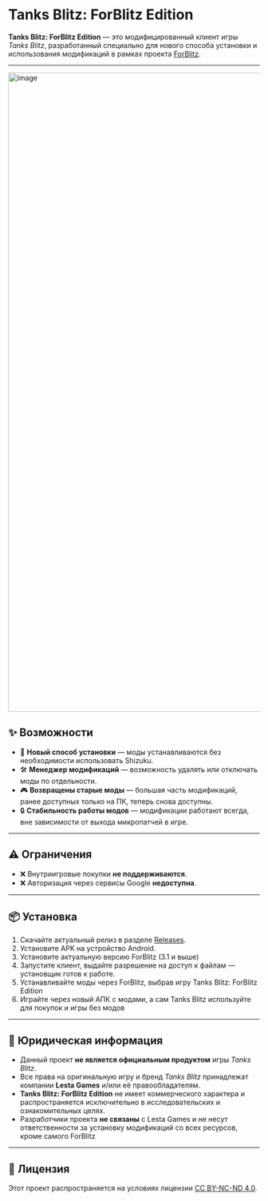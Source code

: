# Tanks Blitz: ForBlitz Edition

**Tanks Blitz: ForBlitz Edition** — это модифицированный клиент игры *Tanks Blitz*, разработанный специально для нового способа установки и использования модификаций в рамках проекта [ForBlitz](https://forblitz.ru).

---

<img width="1280" height="1280" alt="image" src="https://github.com/user-attachments/assets/e357387a-5eac-440d-8bf3-3cd455b27eb5" />

## ✨ Возможности

- 🚀 **Новый способ установки** — моды устанавливаются без необходимости использовать Shizuku.  
- 🛠 **Менеджер модификаций** — возможность удалять или отключать моды по отдельности.  
- 🎮 **Возвращены старые моды** — большая часть модификаций, ранее доступных только на ПК, теперь снова доступны.  
- 🔒 **Стабильность работы модов** — модификации работают всегда, вне зависимости от выхода микропатчей в игре.  

---

## ⚠️ Ограничения

- ❌ Внутриигровые покупки **не поддерживаются**.  
- ❌ Авторизация через сервисы Google **недоступна**.  

---

## 📦 Установка

1. Скачайте актуальный релиз в разделе [Releases](../../releases).  
2. Установите APK на устройство Android.
3. Установите актуальную версию ForBlitz (3.1 и выше)
4. Запустите клиент, выдайте разрешение на доступ к файлам — установщик готов к работе.
5. Устанавливайте моды через ForBlitz, выбрав игру Tanks Blitz: ForBlitz Edition
6. Играйте через новый АПК с модами, а сам Tanks Blitz используйте для покупок и игры без модов  

---

## 📝 Юридическая информация

- Данный проект **не является официальным продуктом** игры *Tanks Blitz*.  
- Все права на оригинальную игру и бренд *Tanks Blitz* принадлежат компании **Lesta Games** и/или её правообладателям.  
- **Tanks Blitz: ForBlitz Edition** не имеет коммерческого характера и распространяется исключительно в исследовательских и ознакомительных целях.  
- Разработчики проекта **не связаны** с Lesta Games и не несут ответственности за установку модификаций со всех ресурсов, кроме самого ForBlitz  

---

## 📜 Лицензия

Этот проект распространяется на условиях лицензии [CC BY-NC-ND 4.0](LICENSE).
